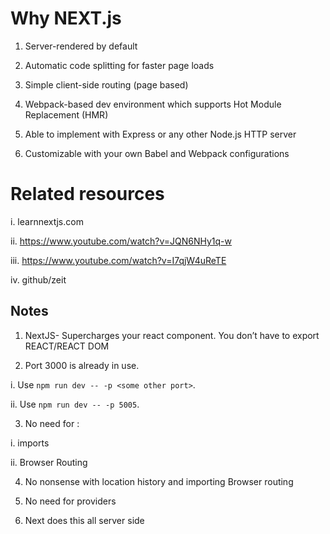 # Why NEXT.js

1. Server-rendered by default

2. Automatic code splitting for faster page loads

3. Simple client-side routing (page based)

4. Webpack-based dev environment which supports Hot Module Replacement (HMR)

5. Able to implement with Express or any other Node.js HTTP server

6. Customizable with your own Babel and Webpack configurations

# Related resources

i. learnnextjs.com

ii.  https://www.youtube.com/watch?v=JQN6NHy1q-w

iii. https://www.youtube.com/watch?v=I7qjW4uReTE

iv. github/zeit


## Notes

1. NextJS- Supercharges your react component. You don’t have to export REACT/REACT DOM

2. Port 3000 is already in use.

i. Use `npm run dev -- -p <some other port>`.

ii. Use `npm run dev -- -p 5005`. 

3. No need for :

i. imports

ii. Browser Routing

4. No nonsense with location history and importing Browser routing

5. No need for providers

8. Next does this all server side

